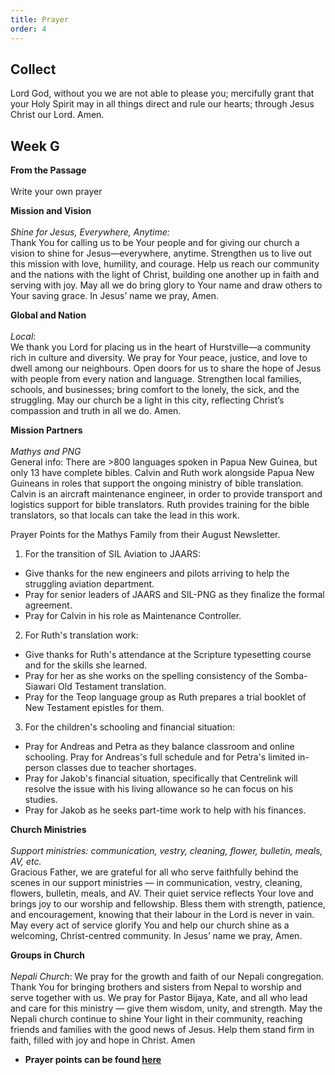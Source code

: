 ```yaml
---
title: Prayer
order: 4
---
```


## Collect
Lord God, without you we are not able to please you; mercifully grant that your Holy Spirit may in all things direct and rule our hearts; through Jesus Christ our Lord. Amen.

## Week G


**From the Passage**
<br><br> Write your own prayer

**Mission and Vision** 
<br><br> *Shine for Jesus, Everywhere, Anytime:*  
Thank You for calling us to be Your people and for giving our church a vision to shine for Jesus—everywhere, anytime. Strengthen us to live out this mission with love, humility, and courage. Help us reach our community and the nations with the light of Christ, building one another up in faith and serving with joy. May all we do bring glory to Your name and draw others to Your saving grace.
In Jesus’ name we pray, Amen.


**Global and Nation** 
<br><br> *Local*:  
We thank you Lord  for placing us in the heart of Hurstville—a community rich in culture and diversity. We pray for Your peace, justice, and love to dwell among our neighbours. Open doors for us to share the hope of Jesus with people from every nation and language. Strengthen local families, schools, and businesses; bring comfort to the lonely, the sick, and the struggling. May our church be a light in this city, reflecting Christ’s compassion and truth in all we do. Amen.


**Mission Partners**
<br><br> *Mathys and PNG*  
General info: There are >800 languages spoken in Papua New Guinea, but only 13 have complete bibles. Calvin and Ruth work alongside Papua New Guineans in roles that support the ongoing ministry of bible translation. Calvin is an aircraft maintenance engineer, in order to provide transport and logistics support for bible translators. Ruth provides training for the bible translators, so that locals can take the lead in this work. 

Prayer Points for the Mathys Family from their August Newsletter. 

1. For the transition of SIL Aviation to JAARS:
- Give thanks for the new engineers and pilots arriving to help the struggling aviation department.
- Pray for senior leaders of JAARS and SIL-PNG as they finalize the formal agreement.
- Pray for Calvin in his role as Maintenance Controller.

2. For Ruth's translation work:
- Give thanks for Ruth's attendance at the Scripture typesetting course and for the skills she learned.
- Pray for her as she works on the spelling consistency of the Somba-Siawari Old Testament translation.
- Pray for the Teop language group as Ruth prepares a trial booklet of New Testament epistles for them.

3. For the children's schooling and financial situation:
- Pray for Andreas and Petra as they balance classroom and online schooling. Pray for Andreas's full schedule and for Petra's limited in-person classes due to teacher shortages.
- Pray for Jakob's financial situation, specifically that Centrelink will resolve the issue with his living allowance so he can focus on his studies.
- Pray for Jakob as he seeks part-time work to help with his finances.


**Church Ministries**
<br><br> *Support ministries: communication, vestry, cleaning, flower, bulletin, meals, AV, etc.*  
Gracious Father, we are grateful for all who serve faithfully behind the scenes in our support ministries — in communication, vestry, cleaning, flowers, bulletin, meals, and AV. Their quiet service reflects Your love and brings joy to our worship and fellowship. Bless them with strength, patience, and encouragement, knowing that their labour in the Lord is never in vain. May every act of service glorify You and help our church shine as a welcoming, Christ-centred community. In Jesus’ name we pray, Amen.


**Groups in Church**
<br><br> *Nepali Church*:
We pray  for the growth and faith of our Nepali congregation. Thank You for bringing brothers and sisters from Nepal to worship and serve together with us. We pray for Pastor Bijaya, Kate, and all who lead and care for this ministry — give them wisdom, unity, and strength. May the Nepali church continue to shine Your light in their community, reaching friends and families with the good news of Jesus. Help them stand firm in faith, filled with joy and hope in Christ. Amen





- **Prayer points can be found [here](https://stgeorgeshurstville.org.au/prayer)**
